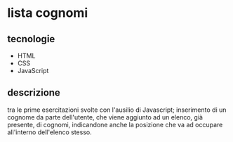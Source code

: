 # lista cognomi
## tecnologie
* HTML
* CSS
* JavaScript
## descrizione
tra le prime esercitazioni svolte con l'ausilio di Javascript;
inserimento di un cognome da parte dell'utente, che viene aggiunto ad un elenco, già presente, di cognomi, indicandone anche la posizione che va ad occupare all'interno dell'elenco stesso.
